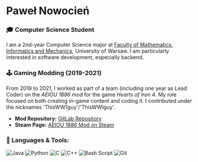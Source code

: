 # Paweł Nowocień

### 🎓 Computer Science Student

I am a 2nd-year Computer Science major at [Faculty of Mathematics, Informatics and Mechanics](https://www.mimuw.edu.pl/en/), University of Warsaw. I am particularly interested in software development, especially backend.

### 🕹️ Gaming Modding (2019-2021)  

From 2019 to 2021, I worked as part of a team (including one year as Lead Coder) on the *AEIOU 1886* mod for the game *Hearts of Iron&nbsp;4*.
My role focused on both creating in-game content and coding it. I contributed under the nicknames 'ThisWW1guy'/'ThisWWIguy'.

- **Mod Repository:** [GitLab Repository](https://gitlab.com/rocking963v2/aeiou-1886-main)
- **Steam Page:** [AEIOU 1886 Mod on Steam](https://steamcommunity.com/sharedfiles/filedetails/?id=2435736174)

### 🔧 Languages & Tools:
![Java](https://img.shields.io/badge/java-%23ED8B00.svg?style=for-the-badge&logo=openjdk&logoColor=white)
![Python](https://img.shields.io/badge/python-3670A0?style=for-the-badge&logo=python&logoColor=ffdd54)
![C](https://img.shields.io/badge/c-%2300599C.svg?style=for-the-badge&logo=c&logoColor=white)
![C++](https://img.shields.io/badge/c++-%2300599C.svg?style=for-the-badge&logo=c%2B%2B&logoColor=white)
![Bash Script](https://img.shields.io/badge/bash_script-%23121011.svg?style=for-the-badge&logo=gnu-bash&logoColor=white)
![Git](https://img.shields.io/badge/git-%23F05033.svg?style=for-the-badge&logo=git&logoColor=white)
